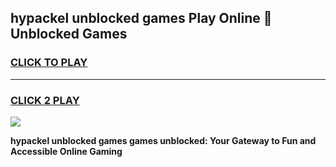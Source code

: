 
## hypackel unblocked games Play Online 👋 Unblocked Games
<h3>
<a href="https://premium.freeplayer.one?title=hypackel_unblocked_games&ref=19F">CLICK TO PLAY</a></h3>
<hr>

<h3>
<a href="https://premium.freeplayer.one?title=hypackel_unblocked_games&ref=19F">CLICK 2 PLAY</a>
  
</h3>

<a href="https://premium.freeplayer.one?title=hypackel_unblocked_games&ref=19F"><img src="https://clearcache.store/games.png"></a>


**hypackel unblocked games games unblocked: Your Gateway to Fun and Accessible Online Gaming**
